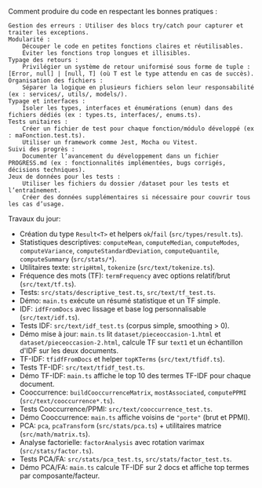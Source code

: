 Comment produire du code en respectant les bonnes pratiques :

    Gestion des erreurs : Utiliser des blocs try/catch pour capturer et traiter les exceptions.
    Modularité :
        Découper le code en petites fonctions claires et réutilisables.
        Éviter les fonctions trop longues et illisibles.
    Typage des retours :
        Privilégier un système de retour uniformisé sous forme de tuple : [Error, null] | [null, T] (où T est le type attendu en cas de succès).
    Organisation des fichiers :
        Séparer la logique en plusieurs fichiers selon leur responsabilité (ex : services/, utils/, models/).
    Typage et interfaces :
        Isoler les types, interfaces et énumérations (enum) dans des fichiers dédiés (ex : types.ts, interfaces/, enums.ts).
    Tests unitaires :
        Créer un fichier de test pour chaque fonction/módulo développé (ex : maFonction.test.ts).
        Utiliser un framework comme Jest, Mocha ou Vitest.
    Suivi des progrès :
        Documenter l’avancement du développement dans un fichier PROGRESS.md (ex : fonctionnalités implémentées, bugs corrigés, décisions techniques).
    Jeux de données pour les tests :
        Utiliser les fichiers du dossier /dataset pour les tests et l’entraînement.
        Créer des données supplémentaires si nécessaire pour couvrir tous les cas d’usage.


Travaux du jour:
- Création du type `Result<T>` et helpers `ok`/`fail` (`src/types/result.ts`).
- Statistiques descriptives: `computeMean`, `computeMedian`, `computeModes`, `computeVariance`, `computeStandardDeviation`, `computeQuantile`, `computeSummary` (`src/stats/*`).
- Utilitaires texte: `stripHtml`, `tokenize` (`src/text/tokenize.ts`).
- Fréquence des mots (TF): `termFrequency` avec options relatif/brut (`src/text/tf.ts`).
- Tests: `src/stats/descriptive_test.ts`, `src/text/tf_test.ts`.
- Démo: `main.ts` exécute un résumé statistique et un TF simple.
 - IDF: `idfFromDocs` avec lissage et base log personnalisable (`src/text/idf.ts`).
 - Tests IDF: `src/text/idf_test.ts` (corpus simple, smoothing > 0).
 - Démo mise à jour: `main.ts` lit `dataset/pieceoccasion-1.html` et `dataset/pieceoccasion-2.html`, calcule TF sur `text1` et un échantillon d'IDF sur les deux documents.
 - TF-IDF: `tfidfFromDocs` et helper `topKTerms` (`src/text/tfidf.ts`).
 - Tests TF-IDF: `src/text/tfidf_test.ts`.
 - Démo TF-IDF: `main.ts` affiche le top 10 des termes TF-IDF pour chaque document.
 - Cooccurrence: `buildCooccurrenceMatrix`, `mostAssociated`, `computePPMI` (`src/text/cooccurrence*.ts`).
 - Tests Cooccurrence/PPMI: `src/text/cooccurrence_test.ts`.
 - Démo Cooccurrence: `main.ts` affiche voisins de `"porte"` (brut et PPMI).
 - PCA: `pca`, `pcaTransform` (`src/stats/pca.ts`) + utilitaires matrice (`src/math/matrix.ts`).
 - Analyse factorielle: `factorAnalysis` avec rotation varimax (`src/stats/factor.ts`).
 - Tests PCA/FA: `src/stats/pca_test.ts`, `src/stats/factor_test.ts`.
 - Démo PCA/FA: `main.ts` calcule TF-IDF sur 2 docs et affiche top termes par composante/facteur.